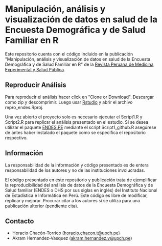 # Manipulación, análisis y visualización de datos en salud de la Encuesta Demográfica y de Salud Familiar en R

Este repositorio cuenta con el código incluido en la publicación "Manipulación, análisis y visualización de datos en salud de la Encuesta Demográfica y de Salud Familiar en R" de la [Revista Peruana de Medicina Experimental y Salud Pública](https://rpmesp.ins.gob.pe/index.php/rpmesp).

## Reproducir Análisis

Para reproducir el análisis hacer click en "Clone or Download". Descargar como zip y descomprimir. Luego usar [Rstudio](https://www.rstudio.com/) y abrir el archivo repro_endes.Rproj.

Una vez abierto el proyecto solo es necesario ejecutar el Script1.R y Script2.R para replicar el análisis presentado en el estudio. Si se desea utilizar el paquete [ENDES.PE](https://github.com/horaciochacon/ENDES.PE) mediante el script Script1_github.R asegúrese de antes haber instalado el paquete como se especifica el repositorio respectivo.

## Información

La responsabilidad de la información y código presentado es de entera responsabilidad de los autores y no de las instituciones involucradas.

El código presentado en este repositorio y publicación trata de ejemplificar la reproducibilidad del análisis de datos de la Encuesta Demográfica y de Salud familiar (ENDES o DHS por sus siglas en inglés) del Instituto Nacional de Estadística e Informática en Perú. Este código es libre de modificar, replicar y mejorar. Procurar citar a los autores si se utiliza para una publicación ulterior (pendiente cita).

## Contacto

* Horacio Chacón-Torrico (horacio.chacon.t@upch.pe)
* Akram Hernandez-Vasquez (akram.hernandez.v@upch.pe)
